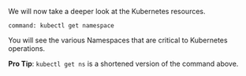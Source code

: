 We will now take a deeper look at the Kubernetes resources.

```terminal:execute
command: kubectl get namespace
```

You will see the various Namespaces that are critical to Kubernetes operations.

**Pro Tip**:
`kubectl get ns` is a shortened version of the command above.
